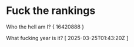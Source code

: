 # Fuck the rankings

Who the hell am I?
{ 16420888 }

What fucking year is it?
[ 2025-03-25T01:43:20Z ]
